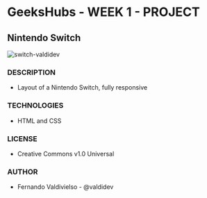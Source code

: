 # GeeksHubs - WEEK 1 - PROJECT
## Nintendo Switch
![switch-valdidev](https://user-images.githubusercontent.com/96445737/194589647-9b32cef8-4bd7-455a-934a-26140cbda300.png)
### DESCRIPTION
 - Layout of a Nintendo Switch, fully responsive
### TECHNOLOGIES
 - HTML and CSS
### LICENSE
 - Creative Commons v1.0 Universal
### AUTHOR
 - Fernando Valdivielso - @valdidev
